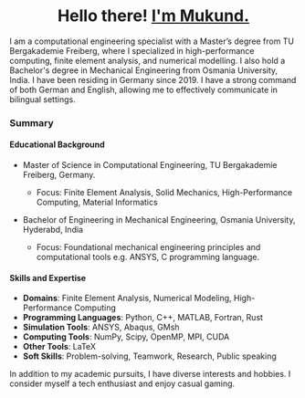 <h1 align = "center">
Hello there! <a href = "https://mukund-yedunuthala.de">I'm Mukund.</a>
</h1>

I am a computational engineering specialist with a Master’s degree from TU Bergakademie Freiberg, where I specialized in high-performance computing, finite element analysis, and numerical modelling. I also hold a Bachelor's degree in Mechanical Engineering from Osmania University, India. I have been residing in Germany since 2019. I have a strong command of both German and English, allowing me to effectively communicate in bilingual settings.

### Summary
#### Educational Background
- Master of Science in Computational Engineering, TU Bergakademie Freiberg, Germany.
    - Focus: Finite Element Analysis, Solid Mechanics, High-Performance Computing, Material Informatics

- Bachelor of Engineering in Mechanical Engineering, Osmania University, Hyderabd, India
    - Focus: Foundational mechanical engineering principles and computational tools e.g. ANSYS, C programming language.

#### Skills and Expertise

- **Domains**: Finite Element Analysis, Numerical Modeling, High-Performance Computing
- **Programming Languages**: Python, C++, MATLAB, Fortran, Rust
- **Simulation Tools**: ANSYS, Abaqus, GMsh
- **Computing Tools**: NumPy, Scipy, OpenMP, MPI, CUDA
- **Other Tools**: LaTeX
- **Soft Skills**: Problem-solving, Teamwork, Research, Public speaking

In addition to my academic pursuits, I have diverse interests and hobbies. I consider myself a tech enthusiast and enjoy casual gaming.
